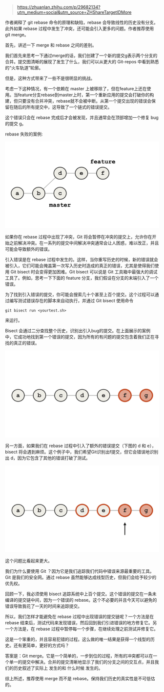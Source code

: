 > https://zhuanlan.zhihu.com/p/29682134?utm_medium=social&utm_source=ZHShareTargetIDMore

作者阐释了 git rebase 命令的原理和缺陷，rebase 会导致线性的历史没有分支。此外如果 rebase 过程中发生了冲突，还可能会引入更多的问题。作者推荐使用 git merge。

首先，讲述一下 merge 和 rebase 之间的差别。

我们首先来思考一下通过merge的话，我们创建了一个新的提交g表示两个分支的合并。提交图清晰的展现了发生了什么，我们可以从更大的 Git-repos 中看到熟悉的“火车轨道”轮廓。




但是，这种方式带来了一些不是很明显的挑战。

考虑一下这种情况，有一个依赖在 master 上被移除了，但在feature上还在使用。当feature分支rebase到master上时，第一个重新应用的提交会打破你的构建，但只要没有合并冲突，rebase就不会被中断。从第一个提交出现的错误会保留在随后的所有提交中，这导致了一个链式的错误提交。

这个错误只会在 rebase 完成后才会被发现，并且通常会在顶部增加一个修复 bug 的提交 g。

rebase 失败的案例:

![config](images/6.gif)

如果你在 rebase 过程中出现了冲突，Git 将会暂停在冲突的提交上，允许你在开始之前解决冲突。在一系列的提交中间解决冲突通常会让人困惑，难以改正，并且可能会导致额外的错误。

引入错误是在 rebase 过程中发生的。这样，当你重写历史的时候，新的错误就会被引入，它们可能会掩盖第一次写入历史时造成的真正的错误，尤其是使得我们使用 Git bisect 时会变得更加困难。Git bisect 可以说是 Git 工具箱中最强大的调试工具了。例如，思考一下下面的 feature 分支，我们假设在分支的末端引入了一个错误。

为了找到引入错误的提交，你可能会搜索几十个甚至上百个提交。这个过程可以通过编写测试错误存在的脚本来自动执行，并通过 Git bisect 使用命令

```
git bisect run <yourtest.sh>
```

来运行。

Bisect 会通过二分查找整个历史，识别出引入bug的提交。在上面展示的案例中，它成功地找到第一个错误的提交，因为所有的有问题的提交包含着我们正在寻找的真正的错误。

![config](images/7.gif)

另一方面，如果我们在 rebase 过程中引入了额外的错误提交（下图的 d 和 e），bisect 将会遇到麻烦。这个例子中，我们希望Git识别出f提交，但它会错误地识别出 d，因为它包含了其他的错误打破了测试。

![config](images/8.gif)

这个问题比看起来更大。

我们为什么要使用 Git ？因为它是我们追踪我们代码中错误来源最重要的工具。Git 是我们的安全网。通过 rebase 虽然能够达成线型历史，但我们会给予较少的优先权。

回顾一下，我必须使用 bisect 追踪系统中上百个提交。这个错误的提交在一条未编译的提交链中间，因为一个错误的 rebase。这个不必要的并且今天可以避免的错误导致我花了一天的时间来追踪提交。

所以，我们怎样才能避免在 rebase 过程中出现错误的提交链呢？一个方法是在 rebase 结束后，测试代码来发现错误，然后回到我们引进错误的地方修复它。另一个方法是，在 rebase 过程中暂停每一个步骤，在继续处理之前测试并修复它。

这是一个笨重的，并且容易犯错的过程。这么做的唯一结果是获得一个线型的历史。还有更简单，更好的方式吗？

答案是：Git merge。它是一个简单的，一步到位的过程，所有的冲突都可以在一个单一的提交中解决。合并的提交清晰地显示了我们的分支之间的交互点，并且我们的历史叙述了实际上 发生的和 什么时候 发生的。

综上所述，推荐使用 merge 而不是 rebase。保持我们历史的真实性是不可低估的。